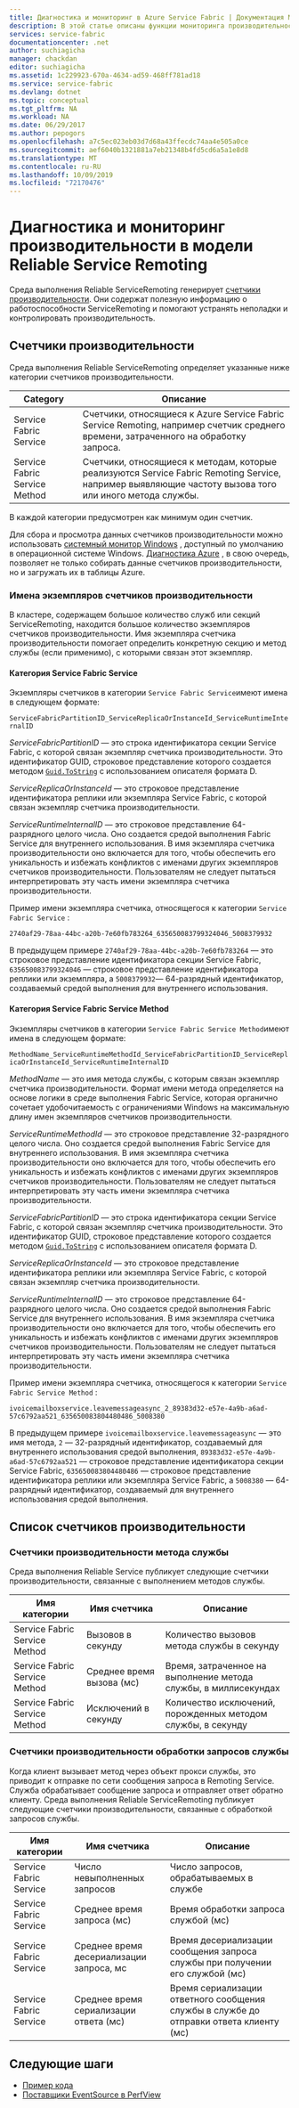 ```yaml
---
title: Диагностика и мониторинг в Azure Service Fabric | Документация Майкрософт
description: В этой статье описаны функции мониторинга производительности в среде выполнения Service Fabric Reliable ServiceRemoting, такие как генерируемые ею счетчики производительности.
services: service-fabric
documentationcenter: .net
author: suchiagicha
manager: chackdan
editor: suchiagicha
ms.assetid: 1c229923-670a-4634-ad59-468ff781ad18
ms.service: service-fabric
ms.devlang: dotnet
ms.topic: conceptual
ms.tgt_pltfrm: NA
ms.workload: NA
ms.date: 06/29/2017
ms.author: pepogors
ms.openlocfilehash: a7c5ec023eb03d7d68a43ffecdc74aa4e505a0ce
ms.sourcegitcommit: aef6040b1321881a7eb21348b4fd5cd6a5a1e8d8
ms.translationtype: MT
ms.contentlocale: ru-RU
ms.lasthandoff: 10/09/2019
ms.locfileid: "72170476"
---
```

# <a name="diagnostics-and-performance-monitoring-for-reliable-service-remoting"></a>Диагностика и мониторинг производительности в модели Reliable Service Remoting
Среда выполнения Reliable ServiceRemoting генерирует [счетчики производительности](https://msdn.microsoft.com/library/system.diagnostics.performancecounter.aspx). Они содержат полезную информацию о работоспособности ServiceRemoting и помогают устранять неполадки и контролировать производительность.


## <a name="performance-counters"></a>Счетчики производительности
Среда выполнения Reliable ServiceRemoting определяет указанные ниже категории счетчиков производительности.

| Category | Описание |
| --- | --- |
| Service Fabric Service |Счетчики, относящиеся к Azure Service Fabric Service Remoting, например счетчик среднего времени, затраченного на обработку запроса. |
| Service Fabric Service Method |Счетчики, относящиеся к методам, которые реализуются Service Fabric Remoting Service, например выявляющие частоту вызова того или иного метода службы. |

В каждой категории предусмотрен как минимум один счетчик.

Для сбора и просмотра данных счетчиков производительности можно использовать [системный монитор Windows](https://technet.microsoft.com/library/cc749249.aspx) , доступный по умолчанию в операционной системе Windows. [Диагностика Azure](../cloud-services/cloud-services-dotnet-diagnostics.md) , в свою очередь, позволяет не только собирать данные счетчиков производительности, но и загружать их в таблицы Azure.

### <a name="performance-counter-instance-names"></a>Имена экземпляров счетчиков производительности
В кластере, содержащем большое количество служб или секций ServiceRemoting, находится большое количество экземпляров счетчиков производительности. Имя экземпляра счетчика производительности помогает определить конкретную секцию и метод службы (если применимо), с которыми связан этот экземпляр.

#### <a name="service-fabric-service-category"></a>Категория Service Fabric Service
Экземпляры счетчиков в категории `Service Fabric Service`имеют имена в следующем формате:

`ServiceFabricPartitionID_ServiceReplicaOrInstanceId_ServiceRuntimeInternalID`

*ServiceFabricPartitionID* — это строка идентификатора секции Service Fabric, c которой связан экземпляр счетчика производительности. Это идентификатор GUID, строковое представление которого создается методом [`Guid.ToString`](https://msdn.microsoft.com/library/97af8hh4.aspx) с использованием описателя формата D.

*ServiceReplicaOrInstanceId* — это строковое представление идентификатора реплики или экземпляра Service Fabric, c которой связан экземпляр счетчика производительности.

*ServiceRuntimeInternalID* — это строковое представление 64-разрядного целого числа. Оно создается средой выполнения Fabric Service для внутреннего использования. В имя экземпляра счетчика производительности оно включается для того, чтобы обеспечить его уникальность и избежать конфликтов с именами других экземпляров счетчиков производительности. Пользователям не следует пытаться интерпретировать эту часть имени экземпляра счетчика производительности.

Пример имени экземпляра счетчика, относящегося к категории `Service Fabric Service` :

`2740af29-78aa-44bc-a20b-7e60fb783264_635650083799324046_5008379932`

В предыдущем примере `2740af29-78aa-44bc-a20b-7e60fb783264` — это строковое представление идентификатора секции Service Fabric, `635650083799324046` — строковое представление идентификатора реплики или экземпляра, а `5008379932`— 64-разрядный идентификатор, создаваемый средой выполнения для внутреннего использования.

#### <a name="service-fabric-service-method-category"></a>Категория Service Fabric Service Method
Экземпляры счетчиков в категории `Service Fabric Service Method`имеют имена в следующем формате:

`MethodName_ServiceRuntimeMethodId_ServiceFabricPartitionID_ServiceReplicaOrInstanceId_ServiceRuntimeInternalID`

*MethodName* — это имя метода службы, с которым связан экземпляр счетчика производительности. Формат имени метода определяется на основе логики в среде выполнения Fabric Service, которая органично сочетает удобочитаемость с ограничениями Windows на максимальную длину имен экземпляров счетчиков производительности.

*ServiceRuntimeMethodId* — это строковое представление 32-разрядного целого числа. Оно создается средой выполнения Fabric Service для внутреннего использования. В имя экземпляра счетчика производительности оно включается для того, чтобы обеспечить его уникальность и избежать конфликтов с именами других экземпляров счетчиков производительности. Пользователям не следует пытаться интерпретировать эту часть имени экземпляра счетчика производительности.

*ServiceFabricPartitionID* — это строка идентификатора секции Service Fabric, c которой связан экземпляр счетчика производительности. Это идентификатор GUID, строковое представление которого создается методом [`Guid.ToString`](https://msdn.microsoft.com/library/97af8hh4.aspx) с использованием описателя формата D.

*ServiceReplicaOrInstanceId* — это строковое представление идентификатора реплики или экземпляра Service Fabric, c которой связан экземпляр счетчика производительности.

*ServiceRuntimeInternalID* — это строковое представление 64-разрядного целого числа. Оно создается средой выполнения Fabric Service для внутреннего использования. В имя экземпляра счетчика производительности оно включается для того, чтобы обеспечить его уникальность и избежать конфликтов с именами других экземпляров счетчиков производительности. Пользователям не следует пытаться интерпретировать эту часть имени экземпляра счетчика производительности.

Пример имени экземпляра счетчика, относящегося к категории `Service Fabric Service Method` :

`ivoicemailboxservice.leavemessageasync_2_89383d32-e57e-4a9b-a6ad-57c6792aa521_635650083804480486_5008380`

В предыдущем примере `ivoicemailboxservice.leavemessageasync` — это имя метода, `2` — 32-разрядный идентификатор, создаваемый для внутреннего использования средой выполнения, `89383d32-e57e-4a9b-a6ad-57c6792aa521` — строковое представление идентификатора секции Service Fabric, `635650083804480486` — строковое представление идентификатора реплики или экземпляра Service Fabric, а `5008380` — 64-разрядный идентификатор, создаваемый для внутреннего использования средой выполнения.

## <a name="list-of-performance-counters"></a>Список счетчиков производительности
### <a name="service-method-performance-counters"></a>Счетчики производительности метода службы

Среда выполнения Reliable Service публикует следующие счетчики производительности, связанные с выполнением методов службы.

| Имя категории | Имя счетчика | Описание |
| --- | --- | --- |
| Service Fabric Service Method |Вызовов в секунду |Количество вызовов метода службы в секунду |
| Service Fabric Service Method |Среднее время вызова (мс) |Время, затраченное на выполнение метода службы, в миллисекундах |
| Service Fabric Service Method |Исключений в секунду |Количество исключений, порожденных методом службы, в секунду |

### <a name="service-request-processing-performance-counters"></a>Счетчики производительности обработки запросов службы
Когда клиент вызывает метод через объект прокси службы, это приводит к отправке по сети сообщения запроса в Remoting Service. Служба обрабатывает сообщение запроса и отправляет ответ обратно клиенту. Среда выполнения Reliable ServiceRemoting публикует следующие счетчики производительности, связанные с обработкой запросов службы.

| Имя категории | Имя счетчика | Описание |
| --- | --- | --- |
| Service Fabric Service |Число невыполненных запросов |Число запросов, обрабатываемых в службе |
| Service Fabric Service |Среднее время запроса (мс) |Время обработки запроса службой (мс) |
| Service Fabric Service |Среднее время десериализации запроса, мс |Время десериализации сообщения запроса службы при получении его службой (мс) |
| Service Fabric Service |Среднее время сериализации ответа (мс) |Время сериализации ответного сообщения службы в службе до отправки ответа клиенту (мс) |

## <a name="next-steps"></a>Следующие шаги
* [Пример кода](https://azure.microsoft.com/resources/samples/?service=service-fabric&sort=0)
* [Поставщики EventSource в PerfView](https://blogs.msdn.microsoft.com/vancem/2012/07/09/introduction-tutorial-logging-etw-events-in-c-system-diagnostics-tracing-eventsource/)
